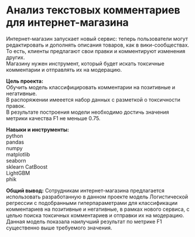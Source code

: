 # Анализ текстовых комментариев  для интернет-магазина

Интернет-магазин запускает новый сервис: теперь пользователи могут редактировать и дополнять описания товаров, как в вики-сообществах.   
То есть, клиенты предлагают свои правки и комментируют изменения других.   
Магазину нужен инструмент, который будет искать токсичные комментарии и отправлять их на модерацию.

**Цель проекта:**  
Обучить модель классифицировать комментарии на позитивные и негативные.  
В распоряжении имееется набор данных с разметкой о токсичности правок.  
В результате построения модели необходимо достичь значения метрики качества F1 не меньше 0.75.

**Навыки и инструменты:**  
python  
pandas  
numpy  
matplotlib  
seaborn  
sklearn
CatBoost  
LightGBM  
phik    

**Общий вывод:**
Сотрудникам интернет-магазина предлагается использовать разработанную в данном проекте модель Логистической регрессии с подобранными гиперпараметрами для классификации комментариев на позитивные и негативные, в рамках нового сервиса, с целью поиска токсичных комментариев и отправки их на модерацию.  
Данная модель показала наилучший результат по метрике F1 существенно выше требуемого значения.
